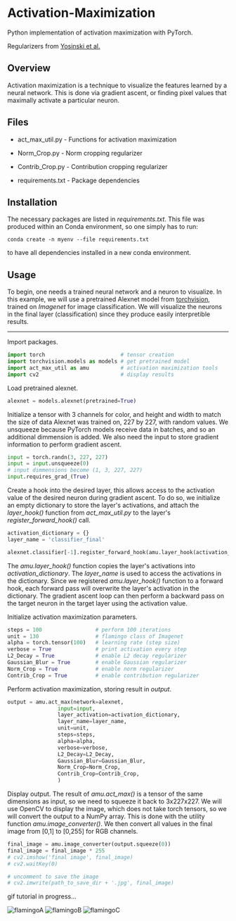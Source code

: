 # Activation-Maximization

Python implementation of activation maximization with PyTorch.

Regularizers from [Yosinski et al.](https://arxiv.org/abs/1506.06579)

## Overview

Activation maximization is a technique to visualize the features learned by a neural network. This is done via gradient ascent, or finding pixel values that maximally activate a particular neuron.

## Files

* act_max_util.py - Functions for activation maximization
* Norm_Crop.py - Norm cropping regularizer
* Contrib_Crop.py - Contribution cropping regularizer

* requirements.txt - Package dependencies

## Installation
<!-- Try alternative without Anaconda -->

The necessary packages are listed in *requirements.txt*. This file was produced within an Conda environment, so one simply has to run:

```conda create -n myenv --file requirements.txt```

to have all dependencies installed in a new conda environment.

## Usage

To begin, one needs a trained neural network and a neuron to visualize. In this example, we will use a pretrained Alexnet model from [torchvision](https://pytorch.org/docs/stable/torchvision/models.html), trained on *Imagenet* for image classification. We will visualize the neurons in the final layer (classification) since they produce easily interpretible results. 

---
Import packages.
```python
import torch                        # tensor creation
import torchvision.models as models # get pretrained model
import act_max_util as amu          # activation maximization tools
import cv2                          # display results
```

Load pretrained alexnet.

```python
alexnet = models.alexnet(pretrained=True)
```

Initialize a tensor with 3 channels for color, and height and width to match the size of data Alexnet was trained on, 227 by 227, with random values. We unsqueeze because PyTorch models receive data in batches, and so an additional dimmension is added. We also need the input to store gradient information to perform gradient ascent.

```python
input = torch.randn(3, 227, 227)
input = input.unsqueeze(0)
# input dimmensions become (1, 3, 227, 227)
input.requires_grad_(True)
```

Create a hook into the desired layer, this allows access to the activation value of the desired neuron during gradient ascent. To do so, we initialize an empty dictionary to store the layer's activations, and attach the *layer_hook()* function from *act_max_util.py* to the layer's *register_forward_hook()* call.

```python
activation_dictionary = {}
layer_name = 'classifier_final'

alexnet.classifier[-1].register_forward_hook(amu.layer_hook(activation_dictionary, layer_name))
```

The *amu.layer_hook()* function copies the layer's activations into *activation_dictionary*. The *layer_name* is used to access the activations in the dictionary. Since we registered *amu.layer_hook()* function to a forward hook, each forward pass will overwrite the layer's activation in the dictionary. The gradient ascent loop can then perform a backward pass on the target neuron in the target layer using the activation value.

Initialize activation maximization parameters.

```python
steps = 100                 # perform 100 iterations
unit = 130                  # flamingo class of Imagenet
alpha = torch.tensor(100)   # learning rate (step size) 
verbose = True              # print activation every step
L2_Decay = True             # enable L2 decay regularizer
Gaussian_Blur = True        # enable Gaussian regularizer
Norm_Crop = True            # enable norm regularizer
Contrib_Crop = True         # enable contribution regularizer
```

Perform activation maximization, storing result in *output*.

```python
output = amu.act_max(network=alexnet,
                input=input,
                layer_activation=activation_dictionary,
                layer_name=layer_name,
                unit=unit,
                steps=steps,
                alpha=alpha,
                verbose=verbose,
                L2_Decay=L2_Decay,
                Gaussian_Blur=Gaussian_Blur,
                Norm_Crop=Norm_Crop,
                Contrib_Crop=Contrib_Crop,
                )
```

Display output. The result of *amu.act_max()* is a tensor of the same dimensions as input, so we need to squeeze it back to 3x227x227. We will use OpenCV to display the image, which does not take torch tensors, so we will convert the output to a NumPy array. This is done with the utility function *amu.image_converter()*. We then convert all values in the final image from [0,1] to [0,255] for RGB channels.

```python
final_image = amu.image_converter(output.squeeze(0))
final_image = final_image * 255
# cv2.imshow('final image', final_image)
# cv2.waitKey(0)

# uncomment to save the image
# cv2.imwrite(path_to_save_dir + '.jpg', final_image)

```
gif tutorial in progress...

![flamingoA](./example_results/gifs/130_0.gif)
![flamingoB](./example_results/gifs/130_5.gif)
![flamingoC](./example_results/gifs/130_6.gif)